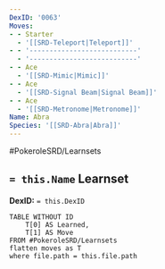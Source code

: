 ```yaml
---
DexID: '0063'
Moves:
- - Starter
  - '[[SRD-Teleport|Teleport]]'
- - '---------------------------'
  - '---------------------------'
- - Ace
  - '[[SRD-Mimic|Mimic]]'
- - Ace
  - '[[SRD-Signal Beam|Signal Beam]]'
- - Ace
  - '[[SRD-Metronome|Metronome]]'
Name: Abra
Species: '[[SRD-Abra|Abra]]'
---
```


#PokeroleSRD/Learnsets

## `= this.Name` Learnset

**DexID:** `= this.DexID`

```dataview
TABLE WITHOUT ID
    T[0] AS Learned,
    T[1] AS Move
FROM #PokeroleSRD/Learnsets
flatten moves as T
where file.path = this.file.path
```
